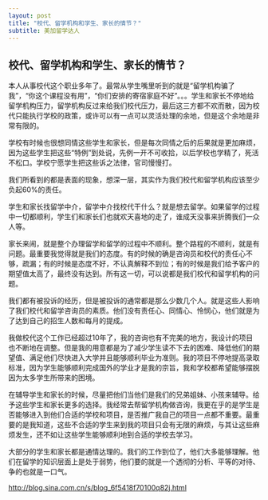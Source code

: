 ```yaml
---
layout: post
title: "校代、留学机构和学生、家长的情节？"
subtitle: 美加留学达人
---
```


## 校代、留学机构和学生、家长的情节？ ##

本人从事校代这个职业多年了。最常从学生嘴里听到的就是“留学机构骗了我”，“你这个课程没有用”，“你们安排的寄宿家庭不好”。。。学生和家长不停地给留学机构压力，留学机构反过来给我们校代压力，最后这三方都不欢而散，因为校代只能执行学校的政策，或许可以有一点可以灵活处理的余地，但是这个余地是非常有限的。
 
学校有时候也很想同情这些学生和家长，但是每次同情之后的后果就是更加麻烦，因为这些学生把这些“特例”到处说，先例一开不可收拾，以后学校也学精了，死活不松口。学校宁愿学生把这些诉之法律，官司慢慢打。
 
我们所看到的都是表面的现象，想深一层，其实作为我们校代和留学机构应该至少负起60%的责任。
 
学生和家长找留学中介，留学中介找校代干什么？就是想去留学。如果留学的过程中一切都顺利，学生们和家长们也就欢天喜地的走了，谁成天没事来折腾我们一众人等。
 
家长来闹，就是整个办理留学和留学的过程中不顺利。整个路程的不顺利，就是有问题。最重要我觉得就是我们的态度。有的时候的确是咨询员和校代的责任心不够，疏漏；有的时候是态度不好，不认真解释不到位；有的时候是我们给予客户的期望值太高了，最终没有达到。所有这一切，可以说都是我们校代和留学机构的问题。
 
我们都有被投诉的经历，但是被投诉的通常都是那么少数几个人。就是这些人影响了我们校代和留学咨询员的素质。他们没有责任心、同情心、怜悯心，他们就是为了达到自己的招生人数和每月的提成。
 
我做校代这个工作已经超过10年了，我的咨询也有不完美的地方，我设计的项目也不断地在调整。但是我的用意都是为了减少学生读不下去的困难、降低他们的期望值、满足他们尽快进入大学并且能够顺利毕业为准则。我的项目不停地提高录取标准，因为学生能够顺利完成国外的学业才是我的宗旨，我和学校都希望能够摆脱因为太多学生所带来的困境。
 
在辅导学生和家长的时候，尽量把他们当他们是我们的兄弟姐妹、小孩来辅导。给予这些学生和家长更多的选择。我经常去帮留学机构做咨询，我更在乎的是学生是否能够进入到他们合适的学校和项目，是否推广我自己的项目一点都不重要。最重要的是我知道，这些不合适的学生来到我的项目只会有无限的麻烦，与其让这些麻烦发生，还不如让这些学生能够顺利地到合适的学校去学习。
 
大部分的学生和家长都是通情达理的。我们的工作到位了，他们大多能够理解。他们在留学的知识层面上是处于弱势，他们要的就是一个透彻的分析、平等的对待、争的也就是一口气。

http://blog.sina.com.cn/s/blog_6f5418f70100q82j.html